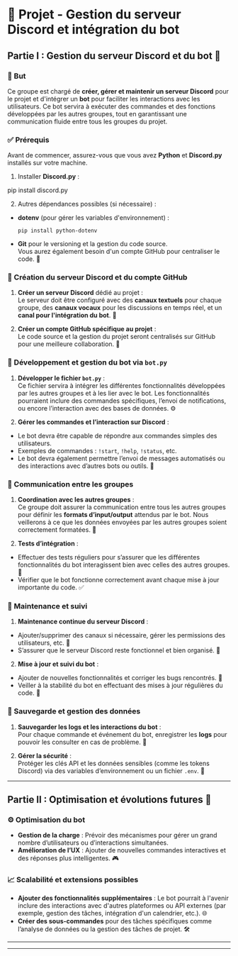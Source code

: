 # 🚀 Projet - Gestion du serveur Discord et intégration du bot

## Partie I : Gestion du serveur Discord et du bot 🤖

### 🎯 But

Ce groupe est chargé de **créer, gérer et maintenir un serveur Discord** pour le projet et d'intégrer un **bot** pour faciliter les interactions avec les utilisateurs. Ce bot servira à exécuter des commandes et des fonctions développées par les autres groupes, tout en garantissant une communication fluide entre tous les groupes du projet.

### ✅ Prérequis

Avant de commencer, assurez-vous que vous avez **Python** et **Discord.py** installés sur votre machine.

1. Installer **Discord.py** :

pip install discord.py

2. Autres dépendances possibles (si nécessaire) :
- **dotenv** (pour gérer les variables d'environnement) :  
  ```
  pip install python-dotenv
  ```
- **Git** pour le versioning et la gestion du code source.  
  Vous aurez également besoin d'un compte GitHub pour centraliser le code. 📂

### 🚀 Création du serveur Discord et du compte GitHub

1. **Créer un serveur Discord** dédié au projet :  
Le serveur doit être configuré avec des **canaux textuels** pour chaque groupe, des **canaux vocaux** pour les discussions en temps réel, et un **canal pour l'intégration du bot**. 🎤

2. **Créer un compte GitHub spécifique au projet** :  
Le code source et la gestion du projet seront centralisés sur GitHub pour une meilleure collaboration. 📂

### 🔧 Développement et gestion du bot via `bot.py`

1. **Développer le fichier `bot.py`** :  
Ce fichier servira à intégrer les différentes fonctionnalités développées par les autres groupes et à les lier avec le bot. Les fonctionnalités pourraient inclure des commandes spécifiques, l’envoi de notifications, ou encore l’interaction avec des bases de données. ⚙️

2. **Gérer les commandes et l’interaction sur Discord** :  
- Le bot devra être capable de répondre aux commandes simples des utilisateurs.  
- Exemples de commandes : `!start`, `!help`, `!status`, etc.  
- Le bot devra également permettre l’envoi de messages automatisés ou des interactions avec d’autres bots ou outils. 📩

### 🤝 Communication entre les groupes

1. **Coordination avec les autres groupes** :  
Ce groupe doit assurer la communication entre tous les autres groupes pour définir les **formats d’input/output** attendus par le bot. Nous veillerons à ce que les données envoyées par les autres groupes soient correctement formatées. 🔗

2. **Tests d’intégration** :  
- Effectuer des tests réguliers pour s’assurer que les différentes fonctionnalités du bot interagissent bien avec celles des autres groupes. 🧪
- Vérifier que le bot fonctionne correctement avant chaque mise à jour importante du code. ✅

### 📅 Maintenance et suivi

1. **Maintenance continue du serveur Discord** :  
- Ajouter/supprimer des canaux si nécessaire, gérer les permissions des utilisateurs, etc. 🔧  
- S’assurer que le serveur Discord reste fonctionnel et bien organisé. 💬

2. **Mise à jour et suivi du bot** :  
- Ajouter de nouvelles fonctionnalités et corriger les bugs rencontrés. 🐞  
- Veiller à la stabilité du bot en effectuant des mises à jour régulières du code. 🔄

### 💾 Sauvegarde et gestion des données

1. **Sauvegarder les logs et les interactions du bot** :  
Pour chaque commande et événement du bot, enregistrer les **logs** pour pouvoir les consulter en cas de problème. 📜

2. **Gérer la sécurité** :  
Protéger les clés API et les données sensibles (comme les tokens Discord) via des variables d’environnement ou un fichier `.env`. 🔐

---

## Partie II : Optimisation et évolutions futures 🔮

### ⚙️ Optimisation du bot

- **Gestion de la charge** : Prévoir des mécanismes pour gérer un grand nombre d’utilisateurs ou d’interactions simultanées.
- **Amélioration de l’UX** : Ajouter de nouvelles commandes interactives et des réponses plus intelligentes. 🎮

### 📈 Scalabilité et extensions possibles

- **Ajouter des fonctionnalités supplémentaires** : Le bot pourrait à l'avenir inclure des interactions avec d'autres plateformes ou API externes (par exemple, gestion des tâches, intégration d'un calendrier, etc.). 🌐
- **Créer des sous-commandes** pour des tâches spécifiques comme l’analyse de données ou la gestion des tâches de projet. 🛠️

---


---